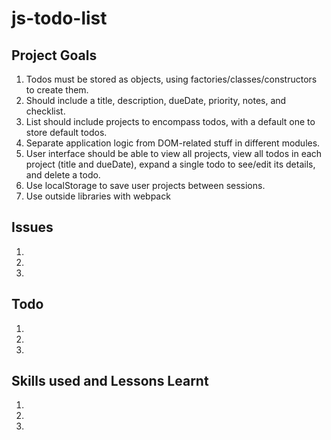 # js-todo-list

## Project Goals

1. Todos must be stored as objects, using factories/classes/constructors to create them.
1. Should include a title, description, dueDate, priority, notes, and checklist.
1. List should include projects to encompass todos, with a default one to store default todos.
1. Separate application logic from DOM-related stuff in different modules.
1. User interface should be able to view all projects, view all todos in each project (title and dueDate), expand a single todo to see/edit its details, and delete a todo.
1. Use localStorage to save user projects between sessions.
1. Use outside libraries with webpack

## Issues

1.
1.
1.

## Todo

1.
1.
1.

## Skills used and Lessons Learnt

1.
1.
1.
